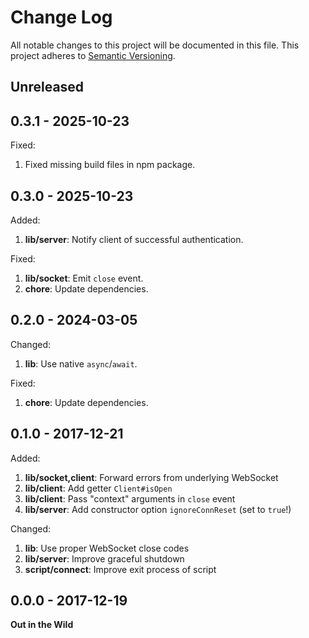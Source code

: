 # Change Log

All notable changes to this project will be documented in this file.
This project adheres to [Semantic Versioning](http://semver.org/).

## Unreleased

## 0.3.1 - 2025-10-23

Fixed:

1. Fixed missing build files in npm package.

## 0.3.0 - 2025-10-23

Added:

1. **lib/server**: Notify client of successful authentication.

Fixed:

1. **lib/socket**: Emit `close` event.
1. **chore**: Update dependencies.

## 0.2.0 - 2024-03-05

Changed:

1. **lib**: Use native `async`/`await`.

Fixed:

1. **chore**: Update dependencies.

## 0.1.0 - 2017-12-21

Added:

1. **lib/socket,client**: Forward errors from underlying WebSocket
1. **lib/client**: Add getter `Client#isOpen`
1. **lib/client**: Pass "context" arguments in `close` event
1. **lib/server**: Add constructor option `ignoreConnReset` (set to `true`!)

Changed:

1. **lib**: Use proper WebSocket close codes
1. **lib/server**: Improve graceful shutdown
1. **script/connect**: Improve exit process of script

## 0.0.0 - 2017-12-19

**Out in the Wild**
